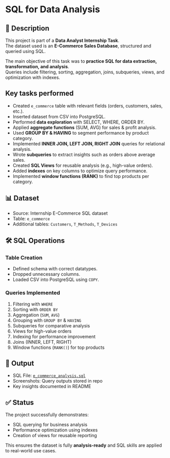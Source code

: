 # SQL for Data Analysis   <!--E_Commerce Database-->

## 📌 Description   <!-- Section Heading -->
This project is part of a **Data Analyst Internship Task**.  
The dataset used is an **E-Commerce Sales Database**, structured and queried using SQL.  

The main objective of this task was to **practice SQL for data extraction, transformation, and analysis**.  
Queries include filtering, sorting, aggregation, joins, subqueries, views, and optimization with indexes.  

## Key tasks performed   <!-- Section Heading -->

- Created `e_commerce` table with relevant fields (orders, customers, sales, etc.).   <!-- Bullet -->
- Inserted dataset from CSV into PostgreSQL.  
- Performed **data exploration** with SELECT, WHERE, ORDER BY.  
- Applied **aggregate functions** (SUM, AVG) for sales & profit analysis.  
- Used **GROUP BY & HAVING** to segment performance by product category.  
- Implemented **INNER JOIN, LEFT JOIN, RIGHT JOIN** queries for relational analysis.  
- Wrote **subqueries** to extract insights such as orders above average sales.  
- Created **SQL Views** for reusable analysis (e.g., high-value orders).  
- Added **indexes** on key columns to optimize query performance.  
- Implemented **window functions (RANK)** to find top products per category.  

## 📊 Dataset   <!-- Section Heading -->

- Source: Internship E-Commerce SQL dataset  
- Table: `e_commerce`  
- Additional tables: `Customers`, `T_Methods`, `T_Devices`  

## 🛠️ SQL Operations   <!-- Section Heading -->

### Table Creation   <!-- Sub-heading -->
- Defined schema with correct datatypes.  
- Dropped unnecessary columns.  
- Loaded CSV into PostgreSQL using `COPY`.  

### Queries Implemented   <!-- Sub-heading -->
1. Filtering with `WHERE`   <!-- Numbered list -->
2. Sorting with `ORDER BY`  
3. Aggregation (`SUM`, `AVG`)  
4. Grouping with `GROUP BY` & `HAVING`  
5. Subqueries for comparative analysis  
6. Views for high-value orders  
7. Indexing for performance improvement  
8. Joins (INNER, LEFT, RIGHT)  
9. Window functions (`RANK()`) for top products  

## 📂 Output   <!-- Section Heading -->
- SQL File: [`e_commerce_analysis.sql`](link-to-sql-file)  
- Screenshots: Query outputs stored in repo  
- Key insights documented in README  

## ✅ Status   <!-- Section Heading -->
The project successfully demonstrates:  
- SQL querying for business analysis  
- Performance optimization using indexes  
- Creation of views for reusable reporting  

This ensures the dataset is fully **analysis-ready** and SQL skills are applied to real-world use cases.  
